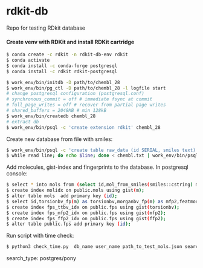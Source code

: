 # rdkit-db
Repo for testing RDkit database

#### Create venv with RDKit and install RDKit cartridge 
```bash
$ conda create -c rdkit -n rdkit-db-env rdkit
$ conda activate 
$ conda install -c conda-forge postgresql
$ conda install -c rdkit rdkit-postgresql
```

```bash
$ work_env/bin/initdb -D path/to/chembl_28
$ work_env/bin/pg_ctl -D path/to/chembl_28 -l logfile start
# change postgresql configuration (postgresql.conf)
# synchronous_commit = off # immediate fsync at commit
# full_page_writes = off # recover from partial page writes
# shared_buffers = 2048MB # min 128kB
$ work_env/bin/createdb chembl_28
# extract db
$ work_env/bin/psql -c 'create extension rdkit' chembl_28
```

Create new database from file with smiles:
```bash
$ work_env/bin/psql -c 'create table raw_data (id SERIAL, smiles text)' chembl_28
$ while read line; do echo $line; done < chembl.txt | work_env/bin/psql -c "copy raw_data (smiles) from stdin" chembl_28
```
Add molecules, gist-index and fingerprints to the database. In postgresql console:
```bash
$ select * into mols from (select id,mol_from_smiles(smiles::cstring) m from raw_data) tmp where m is not null;
$ create index molidx on public.mols using gist(m);
$ alter table mols  add primary key (id);
$ select id,torsionbv_fp(m) as torsionbv,morganbv_fp(m) as mfp2,featmorganbv_fp(m) as ffp2 into public.fps from mols;
$ create index fps_ttbv_idx on public.fps using gist(torsionbv);
$ create index fps_mfp2_idx on public.fps using gist(mfp2);
$ create index fps_ffp2_idx on public.fps using gist(ffp2);
$ alter table public.fps add primary key (id);
```

Run script with time check:
```bash
$ python3 check_time.py  db_name user_name path_to_test_mols.json search_type path_save_results.xlsx
```
search_type: postgres/pony
